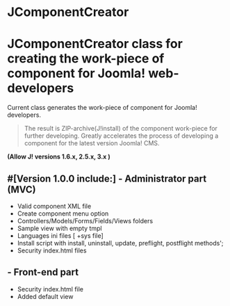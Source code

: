 # JComponentCreator
JComponentCreator class for creating the work-piece of component for Joomla! web-developers
==============
Current class generates the work-piece of component for Joomla! developers.

>The result is ZIP-archive(J!install) of the component work-piece for further developing. Greatly accelerates the process of developing a component for the latest version Joomla! CMS.

**(Allow J! versions 1.6.x, 2.5.x, 3.x )**

#[Version 1.0.0 include:]
**- Administrator part (MVC)**
--------------
- Valid component XML file
- Create component menu option
- Controllers/Models/Forms/Fields/Views folders
- Sample view with empty tmpl
- Languages ini files [ +sys file]
- Install script with install, uninstall, update, preflight, postflight methods';
- Security index.html files

**- Front-end part**
--------------
* Security index.html file
* Added default view
